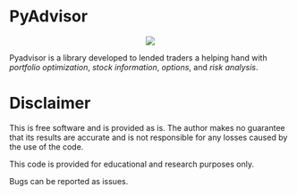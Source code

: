 # PyAdvisor
<p align="center">
  <a href="https://www.python.org">
<img src="https://img.shields.io/badge/Platforms-linux--64,win--64,osx--64-orange.svg?style=flat-square" />
  </a>
</p>

Pyadvisor is a library developed to lended traders a helping hand with *portfolio optimization*, *stock information*, *options*, and *risk analysis*. 


# Disclaimer
This is free software and is provided as is. The author makes no guarantee that its results are accurate and is not responsible for any losses caused by the use of the code.

This code is provided for educational and research purposes only.

Bugs can be reported as issues.

